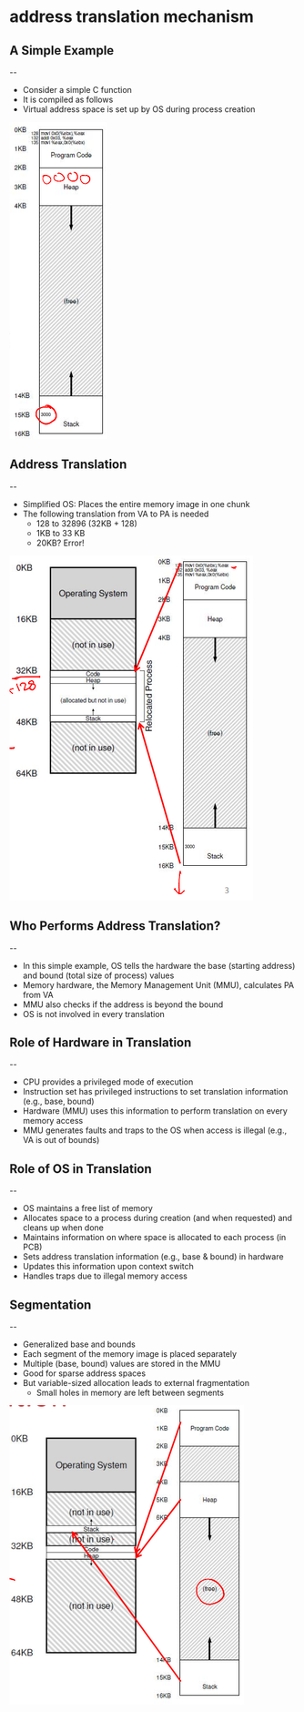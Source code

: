 # address translation mechanism

## A Simple Example

--

- Consider a simple C function
- It is compiled as follows
- Virtual address space is set up by OS during process creation

![img](./img/8.png)

## Address Translation

--

- Simplified OS: Places the entire memory image in one chunk
- The following translation from VA to PA is needed
  - 128 to 32896 (32KB + 128)
  - 1KB to 33 KB
  - 20KB? Error!

![img](./img/9.png)

## Who Performs Address Translation?

--

- In this simple example, OS tells the hardware the base (starting address) and bound (total size of process) values
- Memory hardware, the Memory Management Unit (MMU), calculates PA from VA
- MMU also checks if the address is beyond the bound
- OS is not involved in every translation

## Role of Hardware in Translation

--

- CPU provides a privileged mode of execution
- Instruction set has privileged instructions to set translation information (e.g., base, bound)
- Hardware (MMU) uses this information to perform translation on every memory access
- MMU generates faults and traps to the OS when access is illegal (e.g., VA is out of bounds)

## Role of OS in Translation

--

- OS maintains a free list of memory
- Allocates space to a process during creation (and when requested) and cleans up when done
- Maintains information on where space is allocated to each process (in PCB)
- Sets address translation information (e.g., base & bound) in hardware
- Updates this information upon context switch
- Handles traps due to illegal memory access

## Segmentation

--

- Generalized base and bounds
- Each segment of the memory image is placed separately
- Multiple (base, bound) values are stored in the MMU
- Good for sparse address spaces
- But variable-sized allocation leads to external fragmentation
  - Small holes in memory are left between segments

![img](./img/10.png)
